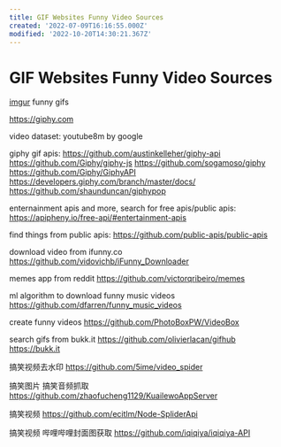 ```yaml
---
title: GIF Websites Funny Video Sources
created: '2022-07-09T16:16:55.000Z'
modified: '2022-10-20T14:30:21.367Z'
---
```


# GIF Websites Funny Video Sources

[imgur](https://pypi.org/project/imgur-scraper/) funny gifs

https://giphy.com

video dataset:
youtube8m by google

giphy gif apis:
https://github.com/austinkelleher/giphy-api
https://github.com/Giphy/giphy-js
https://github.com/sogamoso/giphy
https://github.com/Giphy/GiphyAPI
https://developers.giphy.com/branch/master/docs/
https://github.com/shaunduncan/giphypop

enternainment apis and more, search for free apis/public apis:
https://apipheny.io/free-api/#entertainment-apis

find things from public apis:
https://github.com/public-apis/public-apis

download video from ifunny.co
https://github.com/vidovichb/iFunny_Downloader

memes app from reddit
https://github.com/victorqribeiro/memes

ml algorithm to download funny music videos
https://github.com/dfarren/funny_music_videos

create funny videos
https://github.com/PhotoBoxPW/VideoBox

search gifs from bukk.it
https://github.com/olivierlacan/gifhub
https://bukk.it

搞笑视频去水印
https://github.com/5ime/video_spider

搞笑图片 搞笑音频抓取
https://github.com/zhaofucheng1129/KuailewoAppServer

搞笑视频
https://github.com/ecitlm/Node-SpliderApi

搞笑视频 哔哩哔哩封面图获取
https://github.com/iqiqiya/iqiqiya-API
